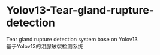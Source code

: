 # Yolov13-Tear-gland-rupture-detection
Tear gland rupture detection system base on Yolov13   
基于Yolov13的泪腺破裂检测系统
